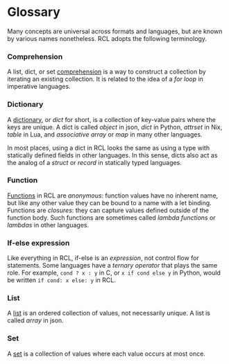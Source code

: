# Glossary

Many concepts are universal across formats and languages, but are known by
various names nonetheless. RCL adopts the following terminology.

### Comprehension
A list, dict, or set [comprehension](syntax.md#comprehensions) is a way to
construct a collection by iterating an existing collection. It is related to the
idea of a _for loop_ in imperative languages.

### Dictionary
A [dictionary](syntax.md#Dictionaries), or _dict_ for short, is a collection of
key-value pairs where the keys are unique. A dict is called _object_ in json,
_dict_ in Python, _attrset_ in Nix, _table_ in Lua, and _associative array_ or
_map_ in many other languages.

In most places, using a dict in <abbr>RCL</abbr> looks the same as using a type
with statically defined fields in other languages. In this sense, dicts also
act as the analog of a _struct_ or _record_ in statically typed languages.

### Function
[Functions](functions.md) in <abbr>RCL</abbr> are _anonymous_: function
values have no inherent name, but like any other value they can be bound to a
name with a let binding. Functions are _closures_: they can capture values
defined outside of the function body. Such functions are sometimes called
_lambda functions_ or _lambdas_ in other languages.

### If-else expression

Like everything in <abbr>RCL</abbr>, if-else is an _expression_, not control
flow for statements. Some languages have a _ternary operator_ that plays the
same role. For example, `cond ? x : y` in C, or `x if cond else y` in Python,
would be written `if cond: x else: y` in <abbr>RCL</abbr>.

### List
A [list](syntax.md#lists) is an ordered collection of values, not necessarily
unique. A list is called _array_ in json.

### Set
A [set](syntax.md#sets) is a collection of values where each value occurs at
most once.
